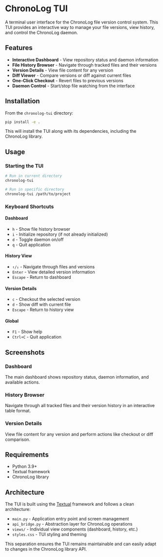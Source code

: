 # ChronoLog TUI

A terminal user interface for the ChronoLog file version control system. This TUI provides an interactive way to manage your file versions, view history, and control the ChronoLog daemon.

## Features

- **Interactive Dashboard** - View repository status and daemon information
- **File History Browser** - Navigate through tracked files and their versions
- **Version Details** - View file content for any version
- **Diff Viewer** - Compare versions or diff against current files
- **One-Click Checkout** - Revert files to previous versions
- **Daemon Control** - Start/stop file watching from the interface

## Installation

From the `chronolog-tui` directory:

```bash
pip install -e .
```

This will install the TUI along with its dependencies, including the ChronoLog library.

## Usage

### Starting the TUI

```bash
# Run in current directory
chronolog-tui

# Run in specific directory
chronolog-tui /path/to/project
```

### Keyboard Shortcuts

#### Dashboard
- `h` - Show file history browser
- `i` - Initialize repository (if not already initialized)
- `d` - Toggle daemon on/off
- `q` - Quit application

#### History View
- `↑/↓` - Navigate through files and versions
- `Enter` - View detailed version information
- `Escape` - Return to dashboard

#### Version Details
- `c` - Checkout the selected version
- `d` - Show diff with current file
- `Escape` - Return to history view

#### Global
- `F1` - Show help
- `Ctrl+C` - Quit application

## Screenshots

### Dashboard
The main dashboard shows repository status, daemon information, and available actions.

### History Browser
Navigate through all tracked files and their version history in an interactive table format.

### Version Details
View file content for any version and perform actions like checkout or diff comparison.

## Requirements

- Python 3.9+
- Textual framework
- ChronoLog library

## Architecture

The TUI is built using the [Textual](https://textual.textualize.io/) framework and follows a clean architecture:

- `main.py` - Application entry point and screen management
- `api_bridge.py` - Abstraction layer for ChronoLog operations
- `views/` - Individual view components (dashboard, history, etc.)
- `styles.css` - TUI styling and theming

This separation ensures the TUI remains maintainable and can easily adapt to changes in the ChronoLog library API.